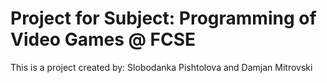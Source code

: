 # Project for Subject: Programming of Video Games @ FCSE
This is a project created by:
Slobodanka Pishtolova and Damjan Mitrovski
